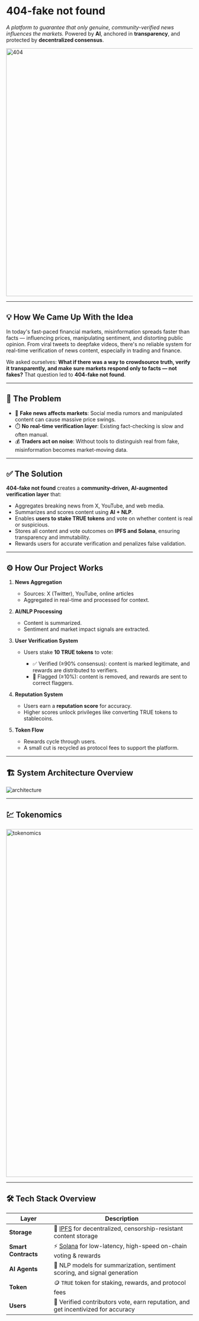 # 404-fake not found

*A platform to guarantee that only genuine, community-verified news influences the markets.*
Powered by **AI**, anchored in **transparency**, and protected by **decentralized consensus**.

<img width="669" alt="404" src="https://github.com/user-attachments/assets/a90b5a4e-dccb-48d6-a453-915d9e55d58b" />


---

## 💡 How We Came Up With the Idea

In today's fast-paced financial markets, misinformation spreads faster than facts — influencing prices, manipulating sentiment, and distorting public opinion. From viral tweets to deepfake videos, there's no reliable system for real-time verification of news content, especially in trading and finance.

We asked ourselves:
**What if there was a way to crowdsource truth, verify it transparently, and make sure markets respond only to facts — not fakes?**
That question led to **404-fake not found**.

---

## 🧨 The Problem

* 🚫 **Fake news affects markets**: Social media rumors and manipulated content can cause massive price swings.
* ⏱️ **No real-time verification layer**: Existing fact-checking is slow and often manual.
* 💰 **Traders act on noise**: Without tools to distinguish real from fake, misinformation becomes market-moving data.

---

## ✅ The Solution

**404-fake not found** creates a **community-driven, AI-augmented verification layer** that:

* Aggregates breaking news from X, YouTube, and web media.
* Summarizes and scores content using **AI + NLP**.
* Enables **users to stake TRUE tokens** and vote on whether content is real or suspicious.
* Stores all content and vote outcomes on **IPFS and Solana**, ensuring transparency and immutability.
* Rewards users for accurate verification and penalizes false validation.

---

## ⚙️ How Our Project Works

1. **News Aggregation**

   * Sources: X (Twitter), YouTube, online articles
   * Aggregated in real-time and processed for context.

2. **AI/NLP Processing**

   * Content is summarized.
   * Sentiment and market impact signals are extracted.

3. **User Verification System**

   * Users stake **10 TRUE tokens** to vote:

     * ✅ Verified (≥90% consensus): content is marked legitimate, and rewards are distributed to verifiers.
     * 🚫 Flagged (≥10%): content is removed, and rewards are sent to correct flaggers.

4. **Reputation System**

   * Users earn a **reputation score** for accuracy.
   * Higher scores unlock privileges like converting TRUE tokens to stablecoins.

5. **Token Flow**

   * Rewards cycle through users.
   * A small cut is recycled as protocol fees to support the platform.

---

## 🏗️ System Architecture Overview

![architecture](https://github.com/user-attachments/assets/32ce622a-a818-48e7-ba1a-2d6953c1742a)

---

## 💹 Tokenomics

<img width="939" alt="tokenomics" src="https://github.com/user-attachments/assets/573d37da-9113-4d9e-b8f9-57f3d20eba04" />

---

## 🛠️ Tech Stack Overview

| Layer               | Description                                                                           |
| ------------------- | ------------------------------------------------------------------------------------- |
| **Storage**         | 🔐 [IPFS](https://ipfs.tech/) for decentralized, censorship-resistant content storage |
| **Smart Contracts** | ⚡ [Solana](https://solana.com/) for low-latency, high-speed on-chain voting & rewards |
| **AI Agents**       | 🤖 NLP models for summarization, sentiment scoring, and signal generation             |
| **Token**           | 🪙 `TRUE` token for staking, rewards, and protocol fees                               |
| **Users**           | 👥 Verified contributors vote, earn reputation, and get incentivized for accuracy     |
